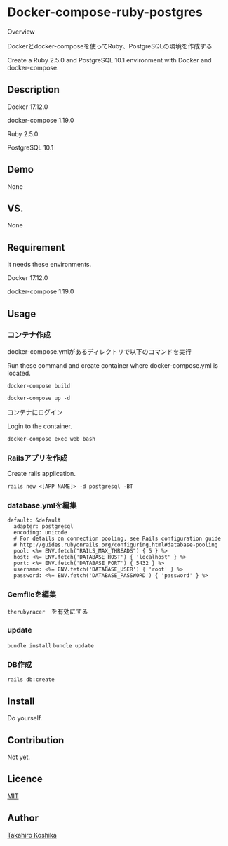 Docker-compose-ruby-postgres
====

Overview

Dockerとdocker-composeを使ってRuby、PostgreSQLの環境を作成する

Create a Ruby 2.5.0 and PostgreSQL 10.1 environment with Docker and docker-compose.

## Description
Docker 17.12.0

docker-compose 1.19.0

Ruby 2.5.0

PostgreSQL 10.1


## Demo
None

## VS. 
None

## Requirement
It needs these environments.

Docker 17.12.0

docker-compose 1.19.0

## Usage

### コンテナ作成

docker-compose.ymlがあるディレクトリで以下のコマンドを実行

Run these command and create container where docker-compose.yml is located.

`docker-compose build`

`docker-compose up -d`

コンテナにログイン

Login to the container.

`docker-compose exec web bash`

### Railsアプリを作成

Create rails application.

`rails new <[APP NAME]> -d postgresql -BT`

### database.ymlを編集

```
default: &default
  adapter: postgresql
  encoding: unicode
  # For details on connection pooling, see Rails configuration guide
  # http://guides.rubyonrails.org/configuring.html#database-pooling
  pool: <%= ENV.fetch("RAILS_MAX_THREADS") { 5 } %>
  host: <%= ENV.fetch('DATABASE_HOST') { 'localhost' } %>
  port: <%= ENV.fetch('DATABASE_PORT') { 5432 } %>
  username: <%= ENV.fetch('DATABASE_USER') { 'root' } %>
  password: <%= ENV.fetch('DATABASE_PASSWORD') { 'password' } %>
```

### Gemfileを編集

`therubyracer`　を有効にする

### update

`bundle install`
`bundle update`

### DB作成
`rails db:create`


## Install
Do yourself.

## Contribution
Not yet.

## Licence

[MIT](https://github.com/kozimon0204/Docker-compose-ruby-pg/blob/master/LICENSE)

## Author

[Takahiro Koshika](https://github.com/kozimon0204)
